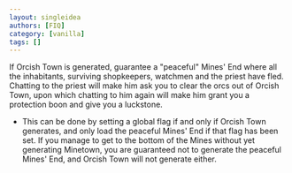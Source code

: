 ```yaml
---
layout: singleidea
authors: [FIQ]
category: [vanilla]
tags: []
---
```

If Orcish Town is generated, guarantee a "peaceful" Mines' End where all the inhabitants, surviving shopkeepers, watchmen and the priest have fled. Chatting to the priest will make him ask you to clear the orcs out of Orcish Town, upon which chatting to him again will make him grant you a protection boon and give you a luckstone.
* This can be done by setting a global flag if and only if Orcish Town generates, and only load the peaceful Mines' End if that flag has been set. If you manage to get to the bottom of the Mines without yet generating Minetown, you are guaranteed not to generate the peaceful Mines' End, and Orcish Town will not generate either.
